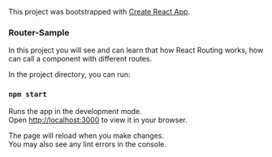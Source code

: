 This project was bootstrapped with [Create React App](https://github.com/facebook/create-react-app).

### Router-Sample

In this project you will see and can learn that how React Routing works, how can call a component with different routes.

In the project directory, you can run:



### `npm start`

Runs the app in the development mode.\
Open [http://localhost:3000](http://localhost:3000) to view it in your browser.

The page will reload when you make changes.\
You may also see any lint errors in the console.

